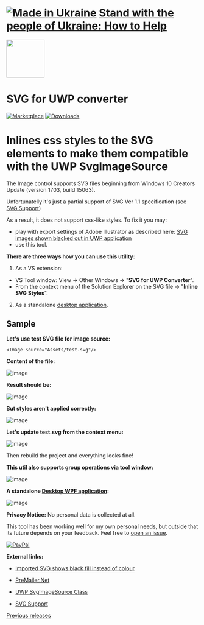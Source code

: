 # [![Made in Ukraine](https://img.shields.io/badge/made_in-ukraine-ffd700.svg?labelColor=0057b7&style=for-the-badge)](https://stand-with-ukraine.pp.ua) [Stand with the people of Ukraine: How to Help](https://stand-with-ukraine.pp.ua)

<img src="https://yevhencherkes.gallerycdn.vsassets.io/extensions/yevhencherkes/svgforuwpextension/1.5.5/1562857891500/Microsoft.VisualStudio.Services.Icons.Default" width="100" height="100" />

# SVG for UWP converter

[![Marketplace](https://img.shields.io/visual-studio-marketplace/v/YevhenCherkes.svgforuwpextension.svg?label=VS%20marketplace&style=for-the-badge)](https://marketplace.visualstudio.com/items?itemName=YevhenCherkes.svgforuwpextension)
[![Downloads](https://img.shields.io/visual-studio-marketplace/d/YevhenCherkes.svgforuwpextension?label=VS%20downloads&style=for-the-badge)](https://marketplace.visualstudio.com/items?itemName=YevhenCherkes.svgforuwpextension)

# **Inlines css styles to the SVG elements to make them compatible with the UWP SvgImageSource**

The Image control supports SVG files beginning from Windows 10 Creators Update (version 1703, build 15063).

Unfortunatelly it's just a partial support of SVG Ver 1.1 specification (see  [SVG Support](https://msdn.microsoft.com/en-us/library/windows/desktop/mt790715%28v=vs.85%29.aspx))

As a result, it does not support css-like styles. 
To fix it you may:
* play with export settings of Adobe Illustrator as described here: [SVG images shown blacked out in UWP application](https://stackoverflow.com/questions/47557428/svg-images-shown-blacked-out-in-uwp-application)
* use this tool.

**There are three ways how you can use this utility:**
1. As a VS extension:
- VS Tool window: View -> Other Windows -> "**SVG for UWP Converter**".
- From the context menu of the Solution Explorer on the SVG file -> "**Inline SVG Styles**".
2. As a standalone [desktop application](https://github.com/ycherkes/SVG-for-UWP/releases/download/1.6.0-Visual-Studio-2019-2022/SvgForUwpConverter_Desktop_1.6.0.zip).


## Sample

**Let's use test SVG file for image source:**

`<Image Source="Assets/test.svg"/>`

**Content of the file:**

![image](https://user-images.githubusercontent.com/13467759/205915784-4fa64675-9680-4204-8d12-26c1c85bb5ca.png)

**Result should be:**

![image](https://user-images.githubusercontent.com/13467759/205915869-60f8019b-ca6e-48b3-8010-dd60ac2f0bbf.png)

**But styles aren't applied correctly:**

![image](https://user-images.githubusercontent.com/13467759/205915908-eb57fa19-a073-427c-ba5f-f46bf5f87e25.png)

**Let's update test.svg from the context menu:**

![image](https://user-images.githubusercontent.com/13467759/205915999-43aa46d1-b2f3-4b87-9056-9330fedf0a7c.png)

Then rebuild the project and everything looks fine!

**This util also supports group operations via tool window:**

![image](https://user-images.githubusercontent.com/13467759/208649275-f5afd1cc-1225-4a70-8c17-fc426d115af7.png)

**A standalone [Desktop WPF application](https://github.com/ycherkes/SVG-for-UWP/releases/download/1.6.0-Visual-Studio-2019-2022/SvgForUwpConverter_Desktop_1.6.0.zip):**

![image](https://user-images.githubusercontent.com/13467759/208650362-b4890a08-50f4-49a9-aaeb-7c7b2eca690b.png)

**Privacy Notice:** No personal data is collected at all.

This tool has been working well for my own personal needs, but outside that its future depends on your feedback. Feel free to [open an issue](https://github.com/ycherkes/SVG-for-UWP/issues).

[![PayPal](https://img.shields.io/badge/Donate-PayPal-ffd700.svg?labelColor=0057b7&style=for-the-badge)](https://www.paypal.com/donate/?business=KXGF7CMW8Y8WJ&no_recurring=0&item_name=Help+SVG+Adapter+become+better%21)


**External links:**

- [Imported SVG shows black fill instead of colour](http://help.videoscribe.co/support/discussions/topics/1000060941/page/2)

- [PreMailer.Net](https://github.com/milkshakesoftware/PreMailer.Net)

- [UWP SvgImageSource Class](https://docs.microsoft.com/en-us/uwp/api/windows.ui.xaml.media.imaging.svgimagesource)

- [SVG Support](https://msdn.microsoft.com/en-us/library/windows/desktop/mt790715%28v=vs.85%29.aspx)

[Previous releases](https://github.com/ycherkes/SVG-for-UWP/releases/tag/1.5.5-Visual-Studio-2017-2019)
